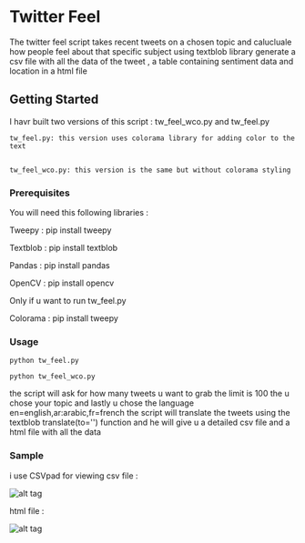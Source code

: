 # Twitter Feel

The twitter feel script takes recent tweets on a chosen topic and calucluale how people feel about that specific subject using textblob library generate a csv file with all the data of the tweet , a table containing sentiment data and location in a html file 

## Getting Started

I havr built two versions of this script : tw_feel_wco.py and tw_feel.py

    tw_feel.py: this version uses colorama library for adding color to the text


    tw_feel_wco.py: this version is the same but without colorama styling

    
### Prerequisites

You will need this following libraries :

Tweepy :    pip install tweepy

Textblob :  pip install textblob

Pandas :    pip install pandas

OpenCV :    pip install opencv

Only if u want to run tw_feel.py 

Colorama :  pip install tweepy


### Usage

    python tw_feel.py

    python tw_feel_wco.py
    
 the script will ask for how many tweets u want to grab the limit is 100 the u chose your topic and lastly u chose the language   en=english,ar:arabic,fr=french the script will translate the tweets using the textblob translate(to='') function and he will give u a detailed csv file and a html file with all the data 
 

### Sample
i use CSVpad for viewing csv file :

![alt tag](https://github.com/alchemist107/twitter_feel/blob/master/csv.jpg)

html file :

![alt tag](https://github.com/alchemist107/twitter_feel/blob/master/html.jpg)



